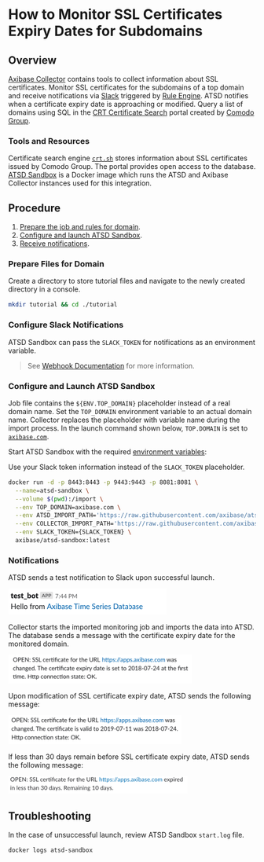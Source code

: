 # How to Monitor SSL Certificates Expiry Dates for Subdomains

## Overview

[Axibase Collector](https://github.com/axibase/axibase-collector/#overview) contains tools to collect information about SSL certificates. Monitor SSL certificates for the subdomains of a top domain and receive notifications via [Slack](https://slack.com/) triggered by [Rule Engine](https://axibase.com/docs/atsd/rule-engine/). ATSD notifies when a certificate expiry date is approaching or modified. Query a list of domains using SQL in the [CRT Certificate Search](https://crt.sh) portal created by [Comodo Group](https://www.comodo.com).

### Tools and Resources

Certificate search engine [`crt.sh`](https://crt.sh) stores information about SSL certificates issued by Comodo Group. The portal provides open access to the database. [ATSD Sandbox](https://github.com/axibase/dockers/tree/atsd-sandbox#overview) is a Docker image which runs the ATSD and Axibase Collector instances used for this integration.

## Procedure

1. [Prepare the job and rules for domain](#prepare-files-for-domain).
2. [Configure and launch ATSD Sandbox](#configure-and-launch-atsd-sandbox).
3. [Receive notifications](#notifications).

### Prepare Files for Domain

Create a directory to store tutorial files and navigate to the newly created directory in a console.

```bash
mkdir tutorial && cd ./tutorial
```

### Configure Slack Notifications

ATSD Sandbox can pass the `SLACK_TOKEN` for notifications as an environment variable.

> See [Webhook Documentation](https://github.com/axibase/dockers/tree/atsd-sandbox#outgoing-webhooks) for more information.

### Configure and Launch ATSD Sandbox

Job file contains the `${ENV.TOP_DOMAIN}` placeholder instead of a real domain name. Set the `TOP_DOMAIN` environment variable to an actual domain name. Collector replaces the placeholder with variable name during the import process. In the launch command shown below, `TOP.DOMAIN` is set to [`axibase.com`](https://axibase.com).

Start ATSD Sandbox with the required [environment variables](https://github.com/axibase/dockers/tree/atsd-sandbox#container-parameters):

Use your Slack token information instead of the `SLACK_TOKEN` placeholder.

```bash
docker run -d -p 8443:8443 -p 9443:9443 -p 8081:8081 \
  --name=atsd-sandbox \
  --volume $(pwd):/import \
  --env TOP_DOMAIN=axibase.com \
  --env ATSD_IMPORT_PATH='https://raw.githubusercontent.com/axibase/atsd-use-cases/dev-howto-monitor-ssl-for-domains/how-to/atsd-sandbox/monitor-ssl-expiry-dates/resources/ssl-certificates-files.tar.gz' \
  --env COLLECTOR_IMPORT_PATH='https://raw.githubusercontent.com/axibase/atsd-use-cases/dev-howto-monitor-ssl-for-domains/integrations/atsd-sandbox/monitor-ssl-expiry-dates/resources/job_http_subdomains-ssl-certificates.xml' \
  --env SLACK_TOKEN={SLACK_TOKEN} \
  axibase/atsd-sandbox:latest
```

### Notifications

ATSD sends a test notification to Slack upon successful launch.

![Test ATSD Notification](./images/test-notification.png)

Collector starts the imported monitoring job and imports the data into ATSD. The database sends a message with the certificate expiry date for the monitored domain.

 ![Certificate expiry date set](./images/expiry-date-set-1.png)

Upon modification of SSL certificate expiry date, ATSD sends the following message:

![Certificate's expiry date set](./images/expiry-date-changed-1.png)

If less than 30 days remain before SSL certificate expiry date, ATSD sends the following message:

![Expiration rule](./images/expiration-approaching-2.png)

## Troubleshooting

In the case of unsuccessful launch, review ATSD Sandbox `start.log` file.

```bash
docker logs atsd-sandbox
```